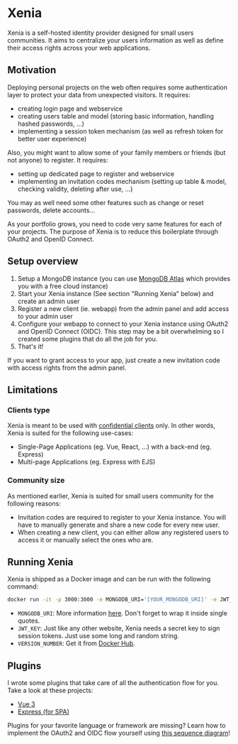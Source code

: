 # Xenia

Xenia is a self-hosted identity provider designed for small users communities. It aims to centralize your users information as well as define their access rights across your web applications.

## Motivation

Deploying personal projects on the web often requires some authentication layer to protect your data from unexpected visitors. It requires:

- creating login page and webservice
- creating users table and model (storing basic information, handling hashed passwords, ...)
- implementing a session token mechanism (as well as refresh token for better user experience)

Also, you might want to allow some of your family members or friends (but not anyone) to register. It requires:

- setting up dedicated page to register and webservice
- implementing an invitation codes mechanism (setting up table & model, checking validity, deleting after use, ...)

You may as well need some other features such as change or reset passwords, delete accounts...

As your portfolio grows, you need to code very same features for each of your projects. The purpose of Xenia is to reduce this boilerplate through OAuth2 and OpenID Connect.

## Setup overview

1. Setup a MongoDB instance (you can use [MongoDB Atlas](https://www.mongodb.com/atlas/database) which provides you with a free cloud instance)
1. Start your Xenia instance (See section "Running Xenia" below) and create an admin user
1. Register a new client (ie. webapp) from the admin panel and add access to your admin user
1. Configure your webapp to connect to your Xenia instance using OAuth2 and OpenID Connect (OIDC). This step may be a bit overwhelming so I created some plugins that do all the job for you.
1. That's it!

If you want to grant access to your app, just create a new invitation code with access rights from the admin panel.

## Limitations

### Clients type

Xenia is meant to be used with [confidential clients](https://datatracker.ietf.org/doc/html/rfc6749#section-2.1) only. In other words, Xenia is suited for the following use-cases:

- Single-Page Applications (eg. Vue, React, ...) with a back-end (eg. Express)
- Multi-page Applications (eg. Express with EJS)

### Community size

As mentioned earlier, Xenia is suited for small users community for the following reasons:

- Invitation codes are required to register to your Xenia instance. You will have to manually generate and share a new code for every new user.
- When creating a new client, you can either allow any registered users to access it or manually select the ones who are.

## Running Xenia

Xenia is shipped as a Docker image and can be run with the following command:

```bash
docker run -it -p 3000:3000 -e MONGODB_URI='[YOUR_MONGODB_URI]' -e JWT_KEY=[YOUR_JWT_KEY] chamboug/xenia:[VERSION_NUMBER]
```

- `MONGODB_URI`: More information [here](https://docs.mongodb.com/manual/reference/connection-string/). Don't forget to wrap it inside single quotes.
- `JWT_KEY`: Just like any other website, Xenia needs a secret key to sign session tokens. Just use some long and random string.
- `VERSION_NUMBER`: Get it from [Docker Hub](https://hub.docker.com/repository/docker/chamboug/xenia/tags).

## Plugins

I wrote some plugins that take care of all the authentication flow for you. Take a look at these projects:

- [Vue 3](https://github.com/chamboug/xenia-vue-plugin)
- [Express (for SPA)](https://github.com/chamboug/xenia-express-spa-plugin)

Plugins for your favorite language or framework are missing? Learn how to implement the OAuth2 and OIDC flow yourself using [this sequence diagram](docs/oauth2.md)!
